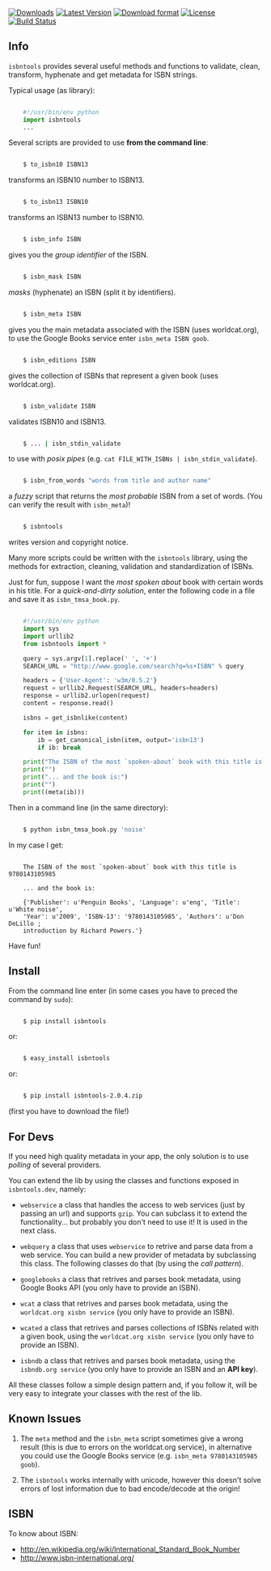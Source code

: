
[![Downloads](https://pypip.in/d/isbntools/badge.png)](https://pypi.python.org/pypi/isbntools/)
[![Latest Version](https://pypip.in/v/isbntools/badge.png)](https://pypi.python.org/pypi/isbntools/)
[![Download format](https://pypip.in/format/isbntools/badge.png)](https://pypi.python.org/pypi/isbntools/)
[![License](https://pypip.in/license/isbntools/badge.png)](https://pypi.python.org/pypi/isbntools/)
[![Build Status](https://travis-ci.org/xlcnd/isbntools.png?branch=v2.0.4)](https://travis-ci.org/xlcnd/isbntools)



Info
----

`isbntools` provides several useful methods and functions
to validate, clean, transform, hyphenate and
get metadata for ISBN strings.

Typical usage (as library):

```python

    #!/usr/bin/env python
    import isbntools
    ...
```

Several scripts are provided to use **from the command line**:

```bash

    $ to_isbn10 ISBN13
```
transforms an ISBN10 number to ISBN13.

```bash

    $ to_isbn13 ISBN10
```
transforms an ISBN13 number to ISBN10.

```bash

    $ isbn_info ISBN
```
gives you the *group identifier* of the ISBN.

```bash

    $ isbn_mask ISBN
```
*masks* (hyphenate) an ISBN (split it by identifiers).

```bash

    $ isbn_meta ISBN
```
gives you the main metadata associated with the ISBN (uses worldcat.org), to
use the Google Books service enter `isbn_meta ISBN goob`.

```bash

    $ isbn_editions ISBN
```
gives the collection of ISBNs that represent a given book (uses worldcat.org).

```bash

    $ isbn_validate ISBN
```
validates ISBN10 and ISBN13.

```bash

    $ ... | isbn_stdin_validate
```
to use with *posix pipes* (e.g. `cat FILE_WITH_ISBNs | isbn_stdin_validate`).

```bash

    $ isbn_from_words "words from title and author name"
```
a *fuzzy* script that returns the *most probable* ISBN from a set of words.
(You can verify the result with `isbn_meta`)!

```bash

    $ isbntools
```
writes version and copyright notice.

Many more scripts could be written with the `isbntools` library,
using the methods for extraction, cleaning, validation and standardization of ISBNs.

Just for fun, suppose I want the *most spoken about* book with certain words in his title.
For a *quick-and-dirty solution*, enter the following code in a file
and save it as `isbn_tmsa_book.py`.

```python

    #!/usr/bin/env python
    import sys
    import urllib2
    from isbntools import *

    query = sys.argv[1].replace(' ', '+')
    SEARCH_URL = "http://www.google.com/search?q=%s+ISBN" % query

    headers = {'User-Agent': 'w3m/0.5.2'}
    request = urllib2.Request(SEARCH_URL, headers=headers)
    response = urllib2.urlopen(request)
    content = response.read()

    isbns = get_isbnlike(content)

    for item in isbns:
        ib = get_canonical_isbn(item, output='isbn13')
        if ib: break

    print("The ISBN of the most `spoken-about` book with this title is %s" % ib)
    print("")
    print("... and the book is:")
    print("")
    print((meta(ib)))
```

Then in a command line (in the same directory):

```bash

    $ python isbn_tmsa_book.py 'noise'
```

In my case I get:

```

    The ISBN of the most `spoken-about` book with this title is 9780143105985

    ... and the book is:

    {'Publisher': u'Penguin Books', 'Language': u'eng', 'Title': u'White noise',
    'Year': u'2009', 'ISBN-13': '9780143105985', 'Authors': u'Don DeLillo ;
    introduction by Richard Powers.'}
```

Have fun!

Install
-------

From the command line enter (in some cases you have to preced the
command by `sudo`):

```bash

    $ pip install isbntools
```
or:

```bash

    $ easy_install isbntools
```
or:

```bash

    $ pip install isbntools-2.0.4.zip
```
(first you have to download the file!)



For Devs
--------

If you need high quality metadata in your app, the only solution is to use
*polling* of several providers.

You can extend the lib by using the classes and functions exposed in
`isbntools.dev`, namely:

* `webservice` a class that handles the access to web
  services (just by passing an url) and supports `gzip`.
  You can subclass it to extend the functionality... but
  probably you don't need to use it! It is used in the next class.

* `webquery` a class that uses `webservice` to retrive and parse
  data from a web service. You can build a new provider of metadata
  by subclassing this class. The following classes do that
  (by using the *call pattern*).

* `googlebooks` a class that retrives and parses book metadata,
  using Google Books API (you only have to provide an ISBN).

* `wcat` a class that retrives and parses book metadata,
  using the `worldcat.org xisbn service` (you only have to provide an ISBN).

* `wcated` a class that retrives and parses collections of ISBNs related
  with a given book, using the `worldcat.org xisbn service`
  (you only have to provide an ISBN).

* `isbndb` a class that retrives and parses book metadata,
  using the `isbndb.org service` (you only have to provide an ISBN and an
  **API key**).

All these classes follow a simple design pattern and, if you follow it, will be
very easy to integrate your classes with the rest of the lib.


Known Issues
------------

1. The `meta` method and the `isbn_meta` script sometimes give a wrong result
   (this is due to errors on the worldcat.org service), in alternative you could
   use the Google Books service (e.g. `isbn_meta 9780143105985 goob`).

2. The `isbntools` works internally with unicode, however this doesn't
   solve errors of lost information due to bad encode/decode at the origin!


ISBN
----

To know about ISBN:

* http://en.wikipedia.org/wiki/International_Standard_Book_Number
* http://www.isbn-international.org/

